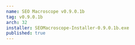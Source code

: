 ```yaml
---
name: SEO Macroscope v0.9.0.1b
tag: v0.9.0.1b
arch: 32
installer: SEOMacroscope-Installer-0.9.0.1b.exe
published: true
---
```

